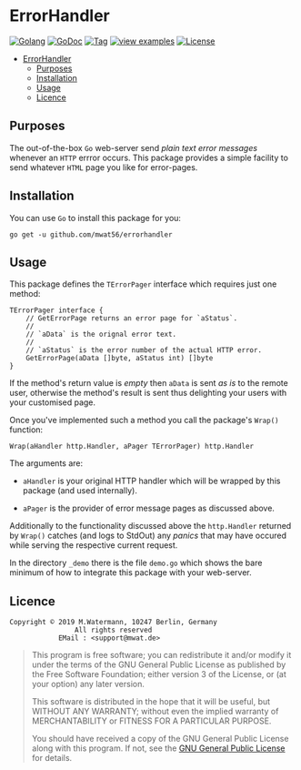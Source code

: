 # ErrorHandler

[![Golang](https://img.shields.io/badge/Language-Go-green.svg?style=flat)](https://golang.org)
[![GoDoc](https://godoc.org/github.com/mwat56/errorhandler?status.svg)](https://godoc.org/github.com/mwat56/errorhandler)
[![Tag](https://img.shields.io/github/tag/mwat56/errorhandler.svg?style=flat-square)](https://github.com/mwat56/errorhandler/tags)
[![view examples](https://img.shields.io/badge/learn%20by-examples-0077b3.svg?style=flat-square)](https://github.com/mwat56/errorhandler/blob/master/_demo/demo.go)
[![License](https://img.shields.io/eclipse-marketplace/l/notepad4e.svg)](https://github.com/mwat56/errorhandler/blob/master/LICENSE)

- [ErrorHandler](#errorhandler)
	- [Purposes](#purposes)
	- [Installation](#installation)
	- [Usage](#usage)
	- [Licence](#licence)

## Purposes

The out-of-the-box `Go` web-server send _plain text error messages_ whenever an `HTTP` errror occurs. This package provides a simple facility to send whatever `HTML` page you like for error-pages.

## Installation

You can use `Go` to install this package for you:

    go get -u github.com/mwat56/errorhandler

## Usage

This package defines the `TErrorPager` interface which requires just one method:

    TErrorPager interface {
        // GetErrorPage returns an error page for `aStatus`.
        //
        // `aData` is the orignal error text.
        //
        // `aStatus` is the error number of the actual HTTP error.
        GetErrorPage(aData []byte, aStatus int) []byte
    }

If the method's return value is _empty_ then `aData` is sent _as is_ to the remote user, otherwise the method's result is sent thus delighting your users with your customised page.

Once you've implemented such a method you call the package's `Wrap()` function:

    Wrap(aHandler http.Handler, aPager TErrorPager) http.Handler

The arguments are:

* `aHandler` is your original HTTP handler which will be wrapped by this package (and used internally).

* `aPager` is the provider of error message pages as discussed above.

Additionally to the functionality discussed above the `http.Handler` returned by `Wrap()` catches (and logs to StdOut) any _panics_ that may have occured while serving the respective current request.

In the directory `_demo` there is the file `demo.go` which shows the bare minimum of how to integrate this package with your web-server.

## Licence

    Copyright © 2019 M.Watermann, 10247 Berlin, Germany
                    All rights reserved
                EMail : <support@mwat.de>

> This program is free software; you can redistribute it and/or modify it under the terms of the GNU General Public License as published by the Free Software Foundation; either version 3 of the License, or (at your option) any later version.
>
> This software is distributed in the hope that it will be useful, but WITHOUT ANY WARRANTY; without even the implied warranty of MERCHANTABILITY or FITNESS FOR A PARTICULAR PURPOSE.
>
> You should have received a copy of the GNU General Public License along with this program.  If not, see the [GNU General Public License](http://www.gnu.org/licenses/gpl.html) for details.
